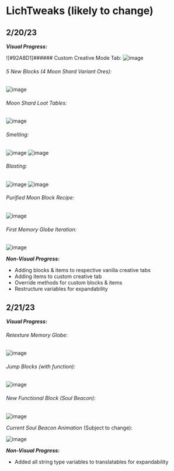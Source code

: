 # LichTweaks (likely to change)

## 2/20/23

***Visual Progress:***

 ![#92A8D1]###### Custom Creative Mode Tab:
![image](https://user-images.githubusercontent.com/111394123/220198346-dbcf8912-eadc-4be6-ab25-3b1ffd275d6d.png)
###### 5 New Blocks (4 Moon Shard Variant Ores):
![image](https://user-images.githubusercontent.com/111394123/220199976-8359e8e9-e24f-4ceb-9c94-97453e7e4376.png)
###### Moon Shard Loot Tables:
![image](https://user-images.githubusercontent.com/111394123/220199227-aec4fd05-bf54-46b1-a514-5d146175a24a.png)
###### Smelting:
![image](https://user-images.githubusercontent.com/111394123/220199518-02785b4a-2257-4bb6-b114-b590e5ceb66e.png)
![image](https://user-images.githubusercontent.com/111394123/220200230-a0d0e447-3123-4095-bc2f-8d34dbe68bb8.png)
###### Blasting:
![image](https://user-images.githubusercontent.com/111394123/220199667-3fe87aa4-bdeb-4f2b-a361-eca33399a7d8.png)
![image](https://user-images.githubusercontent.com/111394123/220200421-52ae24bd-4dbc-43ec-8fb0-ee026767805a.png)
###### Purified Moon Block Recipe:
![image](https://user-images.githubusercontent.com/111394123/220198785-ec2a7fde-19f6-43af-a880-9126845c60ce.png)
###### First Memory Globe Iteration:
![image](https://user-images.githubusercontent.com/111394123/220238805-b5bbef43-c3c2-4c10-b858-886e3080037f.png)

***Non-Visual Progress:***

- Adding blocks & items to respective vanilla creative tabs
- Adding items to custom creative tab
- Override methods for custom blocks & items
- Restructure variables for expandability


## 2/21/23

***Visual Progress:***
###### Retexture Memory Globe:
![image](https://user-images.githubusercontent.com/111394123/220436007-fe0dc47b-cb9e-4dee-8874-5752ee71ce3f.png)

###### Jump Blocks (with function):
![image](https://user-images.githubusercontent.com/111394123/220422496-4ed0f061-705f-4e77-9416-38f9cf69ed10.png)

###### New Functional Block (Soul Beacon):
![image](https://user-images.githubusercontent.com/111394123/220473725-9fa16e1f-7a4c-4671-8c0b-cdf64b8b571e.png)

*Current Soul Beacon Animation* (Subject to change):

![image](https://media0.giphy.com/media/xueoiFmZMlaPsuROhA/giphy.gif)



***Non-Visual Progress:***
- Added all string type variables to translatables for expandability




